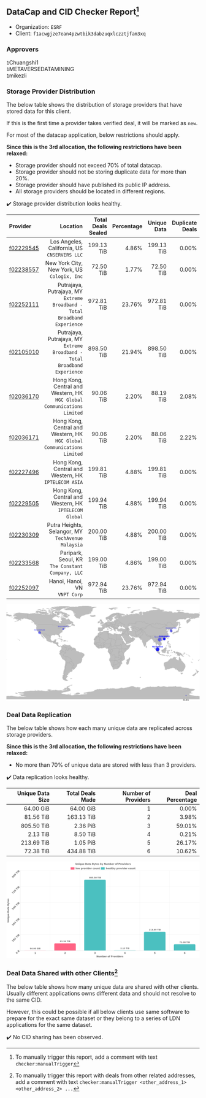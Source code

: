 ## DataCap and CID Checker Report[^1]
 - Organization: `ESRF`
 - Client: `f1acwgjze7ean4pzwtbik3dabzuqxlczztjfam3xq`
### Approvers
`1`Chuangshi1<br/>`1`METAVERSEDATAMINING<br/>`1`mikezli


### Storage Provider Distribution
The below table shows the distribution of storage providers that have stored data for this client.

If this is the first time a provider takes verified deal, it will be marked as `new`.

For most of the datacap application, below restrictions should apply.

**Since this is the 3rd allocation, the following restrictions have been relaxed:**
 - Storage provider should not exceed 70% of total datacap.
 - Storage provider should not be storing duplicate data for more than 20%.
 - Storage provider should have published its public IP address.
 - All storage providers should be located in different regions.

✔️ Storage provider distribution looks healthy.

| Provider                                              |                                                                      Location | Total Deals Sealed | Percentage | Unique Data | Duplicate Deals |
| :---------------------------------------------------- | ----------------------------------------------------------------------------: | -----------------: | ---------: | ----------: | --------------: |
| [f02229545](https://filfox.info/en/address/f02229545) |                               Los Angeles, California, US<br/>`CNSERVERS LLC` |         199.13 TiB |      4.86% |  199.13 TiB |           0.00% |
| [f02238557](https://filfox.info/en/address/f02238557) |                                New York City, New York, US<br/>`Cologix, Inc` |          72.50 TiB |      1.77% |   72.50 TiB |           0.00% |
| [f02252111](https://filfox.info/en/address/f02252111) | Putrajaya, Putrajaya, MY<br/>`Extreme Broadband - Total Broadband Experience` |         972.81 TiB |     23.76% |  972.81 TiB |           0.00% |
| [f02105010](https://filfox.info/en/address/f02105010) | Putrajaya, Putrajaya, MY<br/>`Extreme Broadband - Total Broadband Experience` |         898.50 TiB |     21.94% |  898.50 TiB |           0.00% |
| [f02036170](https://filfox.info/en/address/f02036170) |    Hong Kong, Central and Western, HK<br/>`HGC Global Communications Limited` |          90.06 TiB |      2.20% |   88.19 TiB |           2.08% |
| [f02036171](https://filfox.info/en/address/f02036171) |    Hong Kong, Central and Western, HK<br/>`HGC Global Communications Limited` |          90.06 TiB |      2.20% |   88.06 TiB |           2.22% |
| [f02227496](https://filfox.info/en/address/f02227496) |                       Hong Kong, Central and Western, HK<br/>`IPTELECOM ASIA` |         199.81 TiB |      4.88% |  199.81 TiB |           0.00% |
| [f02229505](https://filfox.info/en/address/f02229505) |                     Hong Kong, Central and Western, HK<br/>`IPTELECOM Global` |         199.94 TiB |      4.88% |  199.94 TiB |           0.00% |
| [f02230309](https://filfox.info/en/address/f02230309) |                         Putra Heights, Selangor, MY<br/>`TechAvenue Malaysia` |         200.00 TiB |      4.88% |  200.00 TiB |           0.00% |
| [f02233568](https://filfox.info/en/address/f02233568) |                           Paripark, Seoul, KR<br/>`The Constant Company, LLC` |         199.00 TiB |      4.86% |  199.00 TiB |           0.00% |
| [f02252097](https://filfox.info/en/address/f02252097) |                                              Hanoi, Hanoi, VN<br/>`VNPT Corp` |         972.94 TiB |     23.76% |  972.94 TiB |           0.00% |

<img src="https://raw.githubusercontent.com/data-preservation-programs/filplus-checker-assets/main/filecoin-project/filecoin-plus-large-datasets/issues/2308/1706078506848.png"/>

### Deal Data Replication
The below table shows how each many unique data are replicated across storage providers.


**Since this is the 3rd allocation, the following restrictions have been relaxed:**
- No more than 70% of unique data are stored with less than 3 providers.

✔️ Data replication looks healthy.

| Unique Data Size | Total Deals Made | Number of Providers | Deal Percentage |
| ---------------: | ---------------: | ------------------: | --------------: |
|        64.00 GiB |        64.00 GiB |                   1 |           0.00% |
|        81.56 TiB |       163.13 TiB |                   2 |           3.98% |
|       805.50 TiB |         2.36 PiB |                   3 |          59.01% |
|         2.13 TiB |         8.50 TiB |                   4 |           0.21% |
|       213.69 TiB |         1.05 PiB |                   5 |          26.17% |
|        72.38 TiB |       434.88 TiB |                   6 |          10.62% |

<img src="https://raw.githubusercontent.com/data-preservation-programs/filplus-checker-assets/main/filecoin-project/filecoin-plus-large-datasets/issues/2308/1706078507642.png"/>

### Deal Data Shared with other Clients[^3]
The below table shows how many unique data are shared with other clients.
Usually different applications owns different data and should not resolve to the same CID.

However, this could be possible if all below clients use same software to prepare for the exact same dataset or they belong to a series of LDN applications for the same dataset.

✔️ No CID sharing has been observed.

[^1]: To manually trigger this report, add a comment with text `checker:manualTrigger`

[^2]: Deals from those addresses are combined into this report as they are specified with `checker:manualTrigger`

[^3]: To manually trigger this report with deals from other related addresses, add a comment with text `checker:manualTrigger <other_address_1> <other_address_2> ...`
